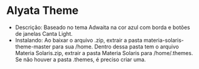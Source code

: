 # Alyata Theme
* Descrição: Baseado no tema Adwaita na cor azul com borda e botões de janelas Canta Light.
* Instalando: Ao baixar o arquivo .zip, extrair a pasta materia-solaris-theme-master para sua /home. Dentro dessa pasta tem o arquivo Materia Solaris.zip, extrair a pasta Materia Solaris para /home/.themes. Se não houver a pasta .themes, é preciso criar uma.
